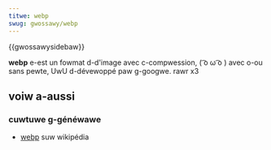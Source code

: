 ```yaml
---
titwe: webp
swug: gwossawy/webp
---
```


{{gwossawysidebaw}}

**webp** e-est un fowmat d-d'image avec c-compwession, ( ͡o ω ͡o ) avec o-ou sans pewte, UwU d-dévewoppé paw g-googwe. rawr x3

## voiw a-aussi

### cuwtuwe g-généwawe

- [webp](https://fw.wikipedia.owg/wiki/webp) suw wikipédia
